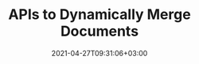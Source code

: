 ---
############################# Static ############################
layout: "product"
date: 2021-04-27T09:31:06+03:00
draft: false

############################# Head ############################
head_title: ".NET & Java Document Merger APIs | Combine & Split PDF Word Excel EPUB"
head_description: "Document merger APIs native to C# .NET & Java. Develop apps with the ability to merge, split, shuffle, swap, trim or delete pages, slides & diagrams."

############################# Header ############################
title: "APIs to Dynamically Merge Documents"
description: "Develop .NET & Java apps with the ability to merge, split, shuffle, swap, trim or delete pages, slides & diagrams."

############################# APIs ###############################
apis:
  enable: true

  api:
    # api loop
    - title: "GroupDocs.Merger On Premise APIs Include"
      
      api_product:
        # api_product loop
        - link: "https://products.groupdocs.com/merger/net/"
          img_alt: "GroupDocs.Merger for .NET"
          image: "https://www.groupdocs.cloud/templates/groupdocs/images/product-logos/groupdocs-merger-net.png"
          product: "GroupDocs.Merger for"
          platform: ".NET"
          content: "Native .NET APIs for Windows Forms, ASP.NET, WPF, WCF & other .NET Framework based applications."

        # api_product loop
        - link: "https://products.groupdocs.com/merger/java/"
          img_alt: "GroupDocs.Merger for Java"
          image: "https://www.groupdocs.cloud/templates/groupdocs/images/product-logos/groupdocs-merger-java.png"
          product: "GroupDocs.Merger for"
          platform: "Java"
          content: "Native Java APIs for the Desktop, Web & other Java SE or EE based applications."

############################# Back to top ###############################
back_to_top:
  enable: true
---